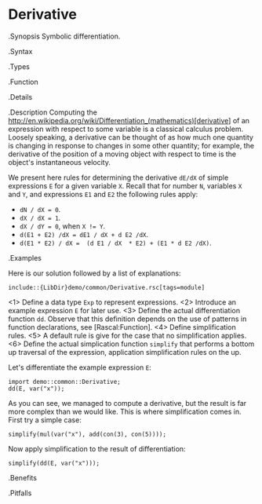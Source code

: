 # Derivative

.Synopsis
Symbolic differentiation.

.Syntax

.Types

.Function

.Details

.Description
Computing the http://en.wikipedia.org/wiki/Differentiation_(mathematics)[derivative] of an expression with respect to some variable is a classical calculus problem. Loosely speaking, a derivative can be thought of as how much one quantity is changing in response to changes in some other quantity; for example, the derivative of the position of a moving object with respect to time is the object's instantaneous velocity.

We present here rules for determining the derivative `dE/dX` of simple expressions `E` for a given variable `X`. Recall that for number `N`, variables `X` and `Y`, and expressions `E1` and `E2` the following rules apply:

*  `dN / dX = 0`.
*  `dX / dX = 1`.
*  `dX / dY = 0`, when `X != Y`.
*  `d(E1 + E2) /dX = dE1 / dX + d E2 /dX`.
*  `d(E1 * E2) / dX =  (d E1 / dX  * E2) + (E1 * d E2 /dX)`.


.Examples

Here is our solution followed by a list of explanations:

```rascal
include::{LibDir}demo/common/Derivative.rsc[tags=module]
```

<1> Define a data type `Exp` to represent expressions.
<2> Introduce an example expression `E` for later use.
<3> Define the actual differentiation function `dd`. Observe that this definition depends on the use of patterns in function declarations, see [Rascal:Function].
<4> Define simplification rules. 
<5> A default rule is give for the case that no simplification applies.
<6> Define the actual simplication function `simplify` that performs a bottom up traversal of the expression, application simplification
rules on the up.

                
Let's differentiate the example expression `E`:
```rascal-shell
import demo::common::Derivative;
dd(E, var("x"));
```
As you can see, we managed to compute a derivative, but the result is far more complex than we would like.
This is where simplification comes in. First try a simple case:
```rascal-shell,continue
simplify(mul(var("x"), add(con(3), con(5))));
```
Now apply simplification to the result of differentiation:
```rascal-shell,continue
simplify(dd(E, var("x")));
```

.Benefits

.Pitfalls

